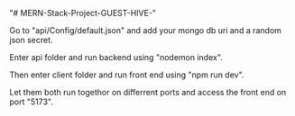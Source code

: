 "# MERN-Stack-Project-GUEST-HIVE-" 

Go to "api/Config/default.json" and add your mongo db uri and a random json secret.

Enter api folder and run backend using "nodemon index".

Then enter client folder and run front end using "npm run dev".

Let them  both run togethor on differrent ports and access the front end on port "5173".